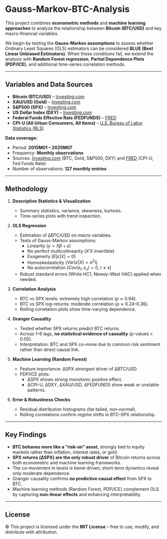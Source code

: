 # Gauss-Markov-BTC-Analysis

This project combines **econometric methods** and **machine learning approaches** to analyze the relationship between **Bitcoin (BTC/USD)** and key macro-financial variables.  

We begin by testing the **Gauss-Markov assumptions** to assess whether Ordinary Least Squares (OLS) estimators can be considered **BLUE (Best Linear Unbiased Estimators)**. When these conditions fail, we extend the analysis with **Random Forest regression**, **Partial Dependence Plots (PDP/ICE)**, and additional time-series correlation methods.  

---

## Variables and Data Sources

- **Bitcoin (BTC/USD)** – [Investing.com](https://www.investing.com)  
- **XAU/USD (Gold)** – [Investing.com](https://www.investing.com)  
- **S&P500 (SPX)** – [Investing.com](https://www.investing.com)  
- **US Dollar Index (DXY)** – [Investing.com](https://www.investing.com)  
- **Federal Funds Effective Rate (FEDFUNDS)** – [FRED](https://fred.stlouisfed.org/series/FEDFUNDS)  
- **CPI-U (All Urban Consumers, All Items)** – [U.S. Bureau of Labor Statistics (BLS)](https://www.bls.gov/cpi/)    

**Data coverage:**  
- Period: **2015M01 – 2025M07**  
- Frequency: **Monthly observations**  
- Sources: [Investing.com](https://www.investing.com) (BTC, Gold, S&P500, DXY) and [FRED](https://fred.stlouisfed.org) (CPI-U, Fed Funds Rate)  
- Number of observations: **127 monthly entries**  

---

## Methodology

1. **Descriptive Statistics & Visualization**  
   - Summary statistics, variance, skewness, kurtosis.  
   - Time-series plots with trend inspection.  

2. **OLS Regression**  
   - Estimation of ΔBTC/USD on macro variables.  
   - Tests of Gauss-Markov assumptions:  
     - Linearity ($y = X\beta + \varepsilon$)  
     - No perfect multicollinearity ($X'X$ invertible)  
     - Exogeneity ($E[\varepsilon|X] = 0$)  
     - Homoskedasticity ($Var(\varepsilon|X) = \sigma^2 I$)  
     - No autocorrelation ($Cov(\varepsilon_t, \varepsilon_s)=0, \; t \neq s$)  
   - Robust standard errors (White HC1, Newey–West HAC) applied when needed.  

3. **Correlation Analysis**  
   - BTC vs SPX levels: extremely high correlation ($\rho \approx 0.94$).  
   - BTC vs SPX log-returns: moderate correlation ($\rho \approx 0.24 – 0.36$).  
   - Rolling correlation plots show time-varying dependence.  

4. **Granger Causality**  
   - Tested whether SPX returns predict BTC returns.  
   - Across 1–6 lags, **no statistical evidence of causality** (p-values > 0.05).  
   - Interpretation: BTC and SPX co-move due to common risk sentiment rather than direct causal link.  

5. **Machine Learning (Random Forest)**  
   - Feature importance: ΔSPX strongest driver of ΔBTC/USD.  
   - PDP/ICE plots:  
     - ΔSPX shows strong monotonic positive effect.  
     - ΔCPI-U, ΔDXY, ΔXAU/USD, ΔFEDFUNDS show weak or unstable patterns.  

6. **Error & Robustness Checks**  
   - Residual distribution histograms (fat-tailed, non-normal).  
   - Rolling correlations confirm regime shifts in BTC–SPX relationship.  

---

## Key Findings

- **BTC behaves more like a “risk-on” asset**, strongly tied to equity markets rather than inflation, interest rates, or gold.  
- **SPX returns (ΔSPX) are the only robust driver** of Bitcoin returns across both econometric and machine learning frameworks.  
- The co-movement in levels is trend-driven; short-term dynamics reveal only moderate dependence.  
- Granger causality confirms **no predictive causal effect** from SPX to BTC.  
- Machine learning methods (Random Forest, PDP/ICE) complement OLS by capturing **non-linear effects** and enhancing interpretability.  

---

## License
 © This project is licensed under the **MIT License** – free to use, modify, and distribute with attribution.
